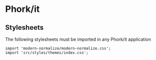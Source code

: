 # Phork/it

## Stylesheets

The following stylesheets must be imported in any Phork/it application
```
import 'modern-normalize/modern-normalize.css';
import 'src/styles/themes/index.css';
```